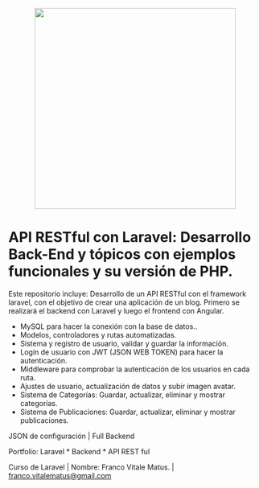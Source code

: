 <p align="center"><img src="https://res.cloudinary.com/dtfbvvkyp/image/upload/v1566331377/laravel-logolockup-cmyk-red.svg" width="400"></p>

<p align="center">

</p>

# API RESTful con Laravel: Desarrollo Back-End y tópicos con ejemplos funcionales y su versión de PHP.

Este repositorio incluye: Desarrollo de un API RESTful con el framework laravel, con el objetivo de crear una aplicación de un blog. Primero se realizará el backend con Laravel y luego el frontend con Angular.

- MySQL para hacer la conexión con la base de datos..
- Modelos, controladores y rutas automatizadas.
- Sistema y registro de usuario, validar y guardar la información.
- Login de usuario con JWT (JSON WEB TOKEN) para hacer la autenticación.
- Middleware para comprobar la autenticación de los usuarios en cada ruta.
- Ajustes de usuario, actualización de datos y subir imagen avatar.
- Sistema de Categorías: Guardar, actualizar, eliminar y mostrar categorías.
- Sistema de Publicaciones: Guardar, actualizar, eliminar y mostrar publicaciones.

JSON de configuración | Full Backend

Portfolio: Laravel * Backend * API REST ful

Curso de Laravel | Nombre: Franco Vitale Matus. | franco.vitalematus@gmail.com
